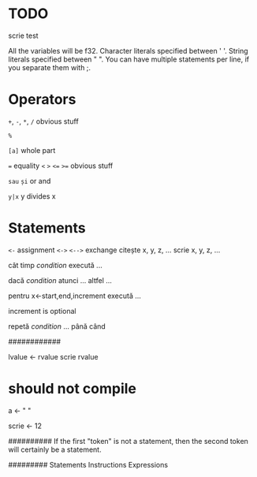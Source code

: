 # TODO
scrie test

All the variables will be f32.
Character literals specified between ' '.
String literals specified between " ".
You can have multiple statements per line, if you separate them with ;.

# Operators
`+`, `-`, `*`, `/` obvious stuff

`%`

`[a]` whole part

`=` equality
`<` `>` `<=` `>=` obvious stuff

`sau` `și` or and

`y|x` y divides x

# Statements
`<-` assignment
`<->` `<-->` exchange
citește x, y, z, ...
scrie x, y, z, ...

cât timp *condition* execută
...

dacă *condition* atunci
...
altfel
...

pentru x<-start,end,increment execută
...

increment is optional

repetă *condition*
...
până când

############

lvalue <- rvalue
scrie rvalue

# should not compile
a <- "
"

scrie <- 12

##########
If the first "token" is not a statement, then the second token will certainly be a statement.

#########
Statements
Instructions
Expressions
